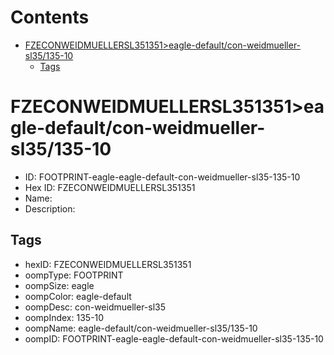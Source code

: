 



Contents
========

* [FZECONWEIDMUELLERSL351351>eagle-default/con-weidmueller-sl35/135-10](#fzeconweidmuellersl351351eagle-defaultcon-weidmueller-sl35135-10)
	* [Tags](#tags)

# FZECONWEIDMUELLERSL351351>eagle-default/con-weidmueller-sl35/135-10

- ID: FOOTPRINT-eagle-eagle-default-con-weidmueller-sl35-135-10
- Hex ID: FZECONWEIDMUELLERSL351351
- Name: 
- Description: 

## Tags

- hexID: FZECONWEIDMUELLERSL351351
- oompType: FOOTPRINT
- oompSize: eagle
- oompColor: eagle-default
- oompDesc: con-weidmueller-sl35
- oompIndex: 135-10
- oompName: eagle-default/con-weidmueller-sl35/135-10
- oompID: FOOTPRINT-eagle-eagle-default-con-weidmueller-sl35-135-10
